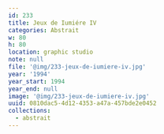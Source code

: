 ```yaml
---
id: 233
title: Jeux de Iumiére IV
categories: Abstrait
w: 80
h: 80
location: graphic studio
note: null
file: '@img/233-jeux-de-iumiere-iv.jpg'
year: '1994'
year_start: 1994
year_end: null
image: '@img/233-jeux-de-iumiere-iv.jpg'
uuid: 0810dac5-4d12-4353-a47a-457bde2e0452
collections:
  - abstrait
---
```


